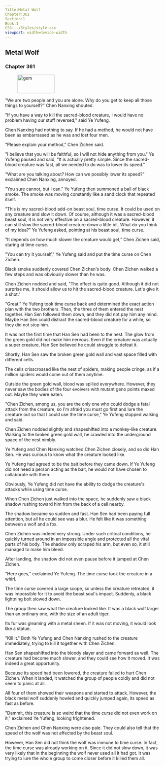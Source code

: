 ```yaml
---
Title:Metal Wolf 
Chapter:361 
Section:1 
Book:1 
CSS:../Styles/style.css 
viewport: width=device-width
---
```

  
## Metal Wolf
### Chapter 361
  
<figure>
	<img src="../Images/gem.gif" alt="gem" id="gem" width="120" height="60" />
</figure>
  

  
"We are two people and you are alone. Why do you get to keep all those things to yourself?" Chen Nanxing shouted.

"If you have a way to kill the sacred-blood creature, I would have no problem having our stuff reversed," said Ye Yufeng.

Chen Nanxing had nothing to say. If he had a method, he would not have been as embarrassed as he was and lost four men.

"Please explain your method," Chen Zichen said.

"I believe that you will be faithful, so I will not hide anything from you." Ye Yufeng paused and said, "It is actually pretty simple. Since the sacred-blood creature was fast, all we needed to do was to lower its speed."

"What are you talking about? How can we possibly lower its speed?" exclaimed Chen Nanxing, annoyed.

"You sure cannot, but I can." Ye Yufeng then summoned a ball of black smoke. The smoke was moving constantly like a sand clock that repeated itself.

"This is my sacred-blood add-on beast soul, time curse. It could be used on any creature and slow it down. Of course, although it was a sacred-blood beast soul, it is not very effective on a sacred-blood creature. However, it can still slow the sacred-blood creature down a little bit. What do you think of my idea?" Ye Yufeng asked, pointing at his beast soul, time curse.

"It depends on how much slower the creature would get," Chen Zichen said, staring at time curse.

"You can try it yourself," Ye Yufeng said and put the time curse on Chen Zichen.

Black smoke suddenly covered Chen Zichen's body. Chen Zichen walked a few steps and was obviously slower than he was.

Chen Zichen nodded and said, "The effect is quite good. Although it did not surprise me, it should allow us to hit the sacred-blood creature. Let's give it a shot."

"Great." Ye Yufeng took time curse back and determined the exact action plan with the two brothers. Then, the three of them entered the nest together. Han Sen followed them down, and they did not pay him any mind. Maybe Han Sen could distract the sacred-blood creature for a while, so they did not stop him.

It was not the first time that Han Sen had been to the nest. The glow from the green gold did not make him nervous. Even if the creature was actually a super creature, Han Sen believed he could struggle to defeat it.

Shortly, Han Sen saw the broken green gold wall and vast space filled with different cells.

The cells crisscrossed like the nest of spiders, making people cringe, as if a million spiders would come out of them anytime.

Outside the green gold wall, blood was spilled everywhere. However, they never saw the bodies of the four evolvers with mutant geno points maxed out. Maybe they were eaten.

"Chen Zichen, among us, you are the only one who could dodge a fatal attack from the creature, so I'm afraid you must go first and lure the creature out so that I could use the time curse," Ye Yufeng stopped walking and said.

Chen Zichen nodded slightly and shapeshifted into a monkey-like creature. Walking to the broken green gold wall, he crawled into the underground space of the nest nimbly.

Ye Yufeng and Chen Nanxing watched Chen Zichen closely, and so did Han Sen. He was curious to know what the creature looked like.

Ye Yufeng had agreed to be the bait before they came down. If Ye Yufeng did not need a person acting as the bait, he would not have chosen to collaborate with them.

Obviously, Ye Yufeng did not have the ability to dodge the creature's attacks while using time curse.

When Chen Zichen just walked into the space, he suddenly saw a black shadow rushing toward him from the back of a cell nearby.

The shadow became so sudden and fast. Han Sen had been paying full attention, but all he could see was a blur. He felt like it was something between a wolf and a fox.

Chen Zichen was indeed very strong. Under such critical conditions, he quickly turned around in an impossible angle and protected all the vital parts of his body. The shadow only scraped his arm, but even so, it still managed to make him bleed.

After landing, the shadow did not even pause before it jumped at Chen Zichen.

"Here goes," exclaimed Ye Yufeng. The time curse took the creature in a whirl.

The time curse covered a large scope, so unless the creature retreated, it was impossible for it to avoid the beast soul's impact. Suddenly, a black lightning bolt slowed down.

The group then saw what the creature looked like. It was a black wolf larger than an ordinary one, with the size of an adult tiger.

Its fur was gleaming with a metal sheen. If it was not moving, it would look like a statue.

"Kill it." Both Ye Yufeng and Chen Nanxing rushed to the creature immediately, trying to kill it together with Chen Zichen.

Han Sen shapeshifted into the bloody slayer and came forward as well. The creature had become much slower, and they could see how it moved. It was indeed a great opportunity.

Because its speed had been lowered, the creature failed to hurt Chen Zichen. When it landed, it watched the group of people coldly and did not seem to panic at all.

All four of them showed their weapons and started to attack. However, the black metal wolf suddenly howled and quickly jumped again, its speed as fast as before.

"Dammit, this creature is so weird that the time curse did not even work on it," exclaimed Ye Yufeng, looking frightened.

Chen Zichen and Chen Nanxing were also pale. They could also tell that the speed of the wolf was not affected by the beast soul.

However, Han Sen did not think the wolf was immune to time curse. In fact, the time curse was already working on it. Since it did not slow down, it was very likely that in the beginning the wolf never used all it had got. It was trying to lure the whole group to come closer before it killed them all.